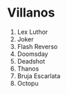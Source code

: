 # Villanos

1. Lex Luthor
2. Joker
3. Flash Reverso
4. Doomsday
5. Deadshot
6. Thanos
7. Bruja Escarlata
8. Octopu
